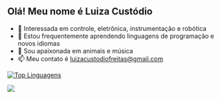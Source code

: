 ## Olá! Meu nome é Luiza Custódio

- 👀 Interessada em controle, eletrônica, instrumentação e robótica
- 🌱 Estou frequentemente aprendendo linguagens de programação e novos idiomas
- 💞️ Sou apaixonada em animais e música
- 📫 Meu contato é luizacustodiofreitas@gmail.com

[![Top Linguagens](https://github-readme-stats.vercel.app/api/top-langs/?username=Luiza-CFreitas&layout=compact)](https://github.com/anuraghazra/github-readme-stats)

<img src="https://gifs.eco.br/wp-content/uploads/2022/08/gifs-do-filme-era-do-gelo-4.gif">
